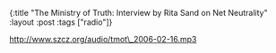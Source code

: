 {:title "The Ministry of Truth: Interview by Rita Sand on Net Neutrality"
:layout :post
:tags  ["radio"]}

<http://www.szcz.org/audio/tmot\_2006-02-16.mp3>

